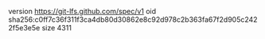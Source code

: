 version https://git-lfs.github.com/spec/v1
oid sha256:c0ff7c36f311f3ca4db80d30862e8c92d978c2b363fa67f2d905c2422f5e3e5e
size 4311
